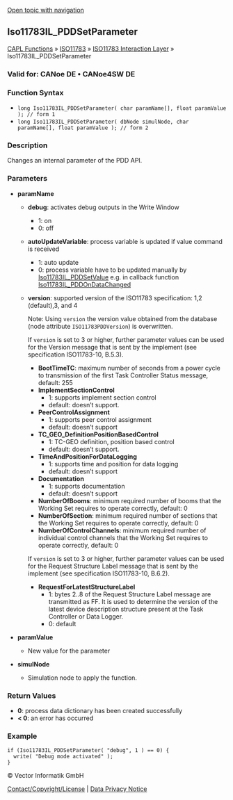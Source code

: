 [Open topic with navigation](../../../../../../CANoeDEFamily.htm#Topics/CAPLFunctions/ISO11783/ISOInteractionLayer/Functions/CAPLfunctionIso11783ILPDDSetParameter.md)

## Iso11783IL_PDDSetParameter

[CAPL Functions](../../../CAPLfunctions.md) » [ISO11783](../../CAPLfunctionsISO11783Overview.md) » [ISO11783 Interaction Layer](../CAPLfunctionsISOILOverview.md) » Iso11783IL_PDDSetParameter

### Valid for: CANoe DE • CANoe4SW DE

### Function Syntax

- `long Iso11783IL_PDDSetParameter( char paramName[], float paramValue ); // form 1`
- `long Iso11783IL_PDDSetParameter( dbNode simulNode, char paramName[], float paramValue ); // form 2`

### Description

Changes an internal parameter of the PDD API.

### Parameters

- **paramName**

  - **debug**: activates debug outputs in the Write Window
    - 1: on
    - 0: off

  - **autoUpdateVariable**: process variable is updated if value command is received
    - 1: auto update
    - 0: process variable have to be updated manually by [Iso11783IL_PDDSetValue](CAPLfunctionIso11783ILpddsetvalue.md) e.g. in callback function [Iso11783IL_PDDOnDataChanged](CAPLfunctionIso11783ILPDDOnDataChanged.md)

  - **version**: supported version of the ISO11783 specification: 1,2 (default),3, and 4

    Note: Using `version` the version value obtained from the database (node attribute `ISO11783PDDVersion`) is overwritten.

    If `version` is set to 3 or higher, further parameter values can be used for the Version message that is sent by the implement (see specification ISO11783-10, B.5.3).

    - **BootTimeTC**: maximum number of seconds from a power cycle to transmission of the first Task Controller Status message, default: 255
    - **ImplementSectionControl**
      - 1: supports implement section control
      - default: doesn’t support.
    - **PeerControlAssignment**
      - 1: supports peer control assignment
      - default: doesn’t support
    - **TC_GEO_DefinitionPositionBasedControl**
      - 1: TC-GEO definition, position based control
      - default: doesn’t support.
    - **TimeAndPositionForDataLogging**
      - 1: supports time and position for data logging
      - default: doesn’t support
    - **Documentation**
      - 1: supports documentation
      - default: doesn’t support
    - **NumberOfBooms**: minimum required number of booms that the Working Set requires to operate correctly, default: 0
    - **NumberOfSection**: minimum required number of sections that the Working Set requires to operate correctly, default: 0
    - **NumberOfControlChannels**: minimum required number of individual control channels that the Working Set requires to operate correctly, default: 0

    If `version` is set to 3 or higher, further parameter values can be used for the Request Structure Label message that is sent by the implement (see specification ISO11783-10, B.6.2).

    - **RequestForLatestStructureLabel**
      - 1: bytes 2..8 of the Request Structure Label message are transmitted as FF. It is used to determine the version of the latest device description structure present at the Task Controller or Data Logger.
      - 0: default

- **paramValue**

  - New value for the parameter

- **simulNode**

  - Simulation node to apply the function.

### Return Values

- **0**: process data dictionary has been created successfully
- **< 0**: an error has occurred

### Example

```plaintext
if (Iso11783IL_PDDSetParameter( "debug", 1 ) == 0) {
  write( "Debug mode activated" );
}
```

© Vector Informatik GmbH

[Contact/Copyright/License](../../../../Shared/ContactCopyrightLicense.md) | [Data Privacy Notice](https://www.vector.com/int/en/company/get-info/privacy-policy/)